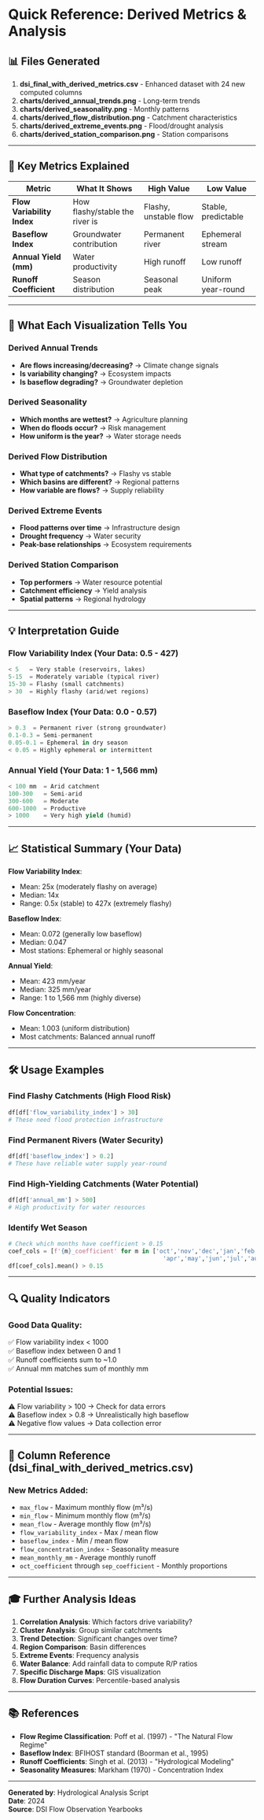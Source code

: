 # Quick Reference: Derived Metrics & Analysis

## 📊 Files Generated

1. **dsi_final_with_derived_metrics.csv** - Enhanced dataset with 24 new computed columns
2. **charts/derived_annual_trends.png** - Long-term trends
3. **charts/derived_seasonality.png** - Monthly patterns
4. **charts/derived_flow_distribution.png** - Catchment characteristics
5. **charts/derived_extreme_events.png** - Flood/drought analysis
6. **charts/derived_station_comparison.png** - Station comparisons

---

## 🔢 Key Metrics Explained

| Metric | What It Shows | High Value | Low Value |
|--------|---------------|------------|-----------|
| **Flow Variability Index** | How flashy/stable the river is | Flashy, unstable flow | Stable, predictable |
| **Baseflow Index** | Groundwater contribution | Permanent river | Ephemeral stream |
| **Annual Yield (mm)** | Water productivity | High runoff | Low runoff |
| **Runoff Coefficient** | Season distribution | Seasonal peak | Uniform year-round |

---

## 🎯 What Each Visualization Tells You

### Derived Annual Trends
- **Are flows increasing/decreasing?** → Climate change signals
- **Is variability changing?** → Ecosystem impacts
- **Is baseflow degrading?** → Groundwater depletion

### Derived Seasonality  
- **Which months are wettest?** → Agriculture planning
- **When do floods occur?** → Risk management
- **How uniform is the year?** → Water storage needs

### Derived Flow Distribution
- **What type of catchments?** → Flashy vs stable
- **Which basins are different?** → Regional patterns
- **How variable are flows?** → Supply reliability

### Derived Extreme Events
- **Flood patterns over time** → Infrastructure design
- **Drought frequency** → Water security
- **Peak-base relationships** → Ecosystem requirements

### Derived Station Comparison
- **Top performers** → Water resource potential
- **Catchment efficiency** → Yield analysis
- **Spatial patterns** → Regional hydrology

---

## 💡 Interpretation Guide

### Flow Variability Index (Your Data: 0.5 - 427)
```python
< 5   = Very stable (reservoirs, lakes)
5-15  = Moderately variable (typical river)
15-30 = Flashy (small catchments)
> 30  = Highly flashy (arid/wet regions)
```

### Baseflow Index (Your Data: 0.0 - 0.57)
```python
> 0.3  = Permanent river (strong groundwater)
0.1-0.3 = Semi-permanent
0.05-0.1 = Ephemeral in dry season
< 0.05 = Highly ephemeral or intermittent
```

### Annual Yield (Your Data: 1 - 1,566 mm)
```python
< 100 mm  = Arid catchment
100-300   = Semi-arid
300-600   = Moderate
600-1000  = Productive
> 1000    = Very high yield (humid)
```

---

## 📈 Statistical Summary (Your Data)

**Flow Variability Index**:
- Mean: 25x (moderately flashy on average)
- Median: 14x 
- Range: 0.5x (stable) to 427x (extremely flashy)

**Baseflow Index**:
- Mean: 0.072 (generally low baseflow)
- Median: 0.047
- Most stations: Ephemeral or highly seasonal

**Annual Yield**:
- Mean: 423 mm/year
- Median: 325 mm/year
- Range: 1 to 1,566 mm (highly diverse)

**Flow Concentration**:
- Mean: 1.003 (uniform distribution)
- Most catchments: Balanced annual runoff

---

## 🛠️ Usage Examples

### Find Flashy Catchments (High Flood Risk)
```python
df[df['flow_variability_index'] > 30]
# These need flood protection infrastructure
```

### Find Permanent Rivers (Water Security)
```python
df[df['baseflow_index'] > 0.2]
# These have reliable water supply year-round
```

### Find High-Yielding Catchments (Water Potential)
```python
df[df['annual_mm'] > 500]
# High productivity for water resources
```

### Identify Wet Season
```python
# Check which months have coefficient > 0.15
coef_cols = [f'{m}_coefficient' for m in ['oct','nov','dec','jan','feb','mar',
                                            'apr','may','jun','jul','aug','sep']]
df[coef_cols].mean() > 0.15
```

---

## 🔍 Quality Indicators

### Good Data Quality:
✅ Flow variability index < 1000  
✅ Baseflow index between 0 and 1  
✅ Runoff coefficients sum to ~1.0  
✅ Annual mm matches sum of monthly mm

### Potential Issues:
⚠️ Flow variability > 100 → Check for data errors  
⚠️ Baseflow index > 0.8 → Unrealistically high baseflow  
⚠️ Negative flow values → Data collection error

---

## 📝 Column Reference (dsi_final_with_derived_metrics.csv)

### New Metrics Added:
- `max_flow` - Maximum monthly flow (m³/s)
- `min_flow` - Minimum monthly flow (m³/s)  
- `mean_flow` - Average monthly flow (m³/s)
- `flow_variability_index` - Max / mean flow
- `baseflow_index` - Min / mean flow
- `flow_concentration_index` - Seasonality measure
- `mean_monthly_mm` - Average monthly runoff
- `oct_coefficient` through `sep_coefficient` - Monthly proportions

---

## 🎓 Further Analysis Ideas

1. **Correlation Analysis**: Which factors drive variability?
2. **Cluster Analysis**: Group similar catchments
3. **Trend Detection**: Significant changes over time?
4. **Region Comparison**: Basin differences
5. **Extreme Events**: Frequency analysis
6. **Water Balance**: Add rainfall data to compute R/P ratios
7. **Specific Discharge Maps**: GIS visualization
8. **Flow Duration Curves**: Percentile-based analysis

---

## 📚 References

- **Flow Regime Classification**: Poff et al. (1997) - "The Natural Flow Regime"
- **Baseflow Index**: BFIHOST standard (Boorman et al., 1995)
- **Runoff Coefficients**: Singh et al. (2013) - "Hydrological Modeling"
- **Seasonality Measures**: Markham (1970) - Concentration Index

---

**Generated by**: Hydrological Analysis Script  
**Date**: 2024  
**Source**: DSI Flow Observation Yearbooks

